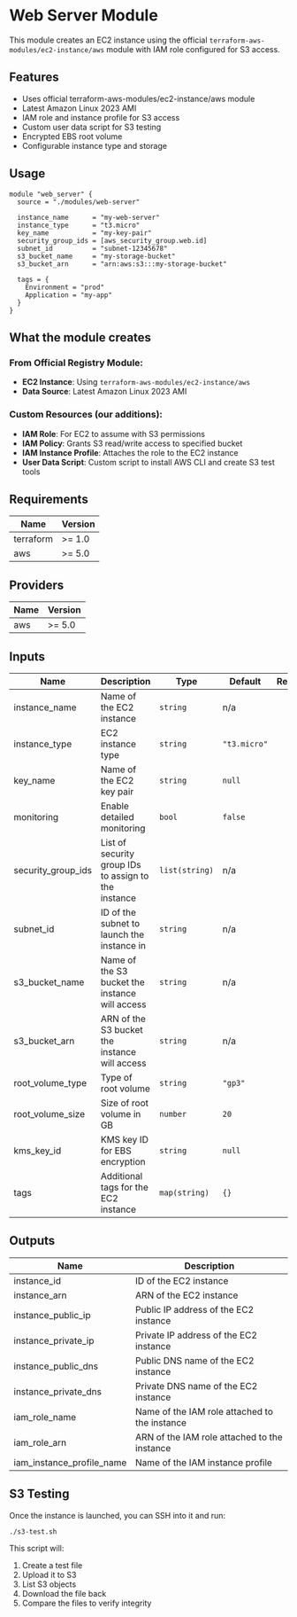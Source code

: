 # Web Server Module

This module creates an EC2 instance using the official `terraform-aws-modules/ec2-instance/aws` module with IAM role configured for S3 access.

## Features

- Uses official terraform-aws-modules/ec2-instance/aws module
- Latest Amazon Linux 2023 AMI
- IAM role and instance profile for S3 access
- Custom user data script for S3 testing
- Encrypted EBS root volume
- Configurable instance type and storage

## Usage

```hcl
module "web_server" {
  source = "./modules/web-server"
  
  instance_name      = "my-web-server"
  instance_type      = "t3.micro"
  key_name           = "my-key-pair"
  security_group_ids = [aws_security_group.web.id]
  subnet_id          = "subnet-12345678"
  s3_bucket_name     = "my-storage-bucket"
  s3_bucket_arn      = "arn:aws:s3:::my-storage-bucket"
  
  tags = {
    Environment = "prod"
    Application = "my-app"
  }
}
```

## What the module creates

### From Official Registry Module:
- **EC2 Instance**: Using `terraform-aws-modules/ec2-instance/aws`
- **Data Source**: Latest Amazon Linux 2023 AMI

### Custom Resources (our additions):
- **IAM Role**: For EC2 to assume with S3 permissions
- **IAM Policy**: Grants S3 read/write access to specified bucket
- **IAM Instance Profile**: Attaches the role to the EC2 instance
- **User Data Script**: Custom script to install AWS CLI and create S3 test tools

## Requirements

| Name | Version |
|------|---------|
| terraform | >= 1.0 |
| aws | >= 5.0 |

## Providers

| Name | Version |
|------|---------|
| aws | >= 5.0 |

## Inputs

| Name | Description | Type | Default | Required |
|------|-------------|------|---------|:--------:|
| instance_name | Name of the EC2 instance | `string` | n/a | yes |
| instance_type | EC2 instance type | `string` | `"t3.micro"` | no |
| key_name | Name of the EC2 key pair | `string` | `null` | no |
| monitoring | Enable detailed monitoring | `bool` | `false` | no |
| security_group_ids | List of security group IDs to assign to the instance | `list(string)` | n/a | yes |
| subnet_id | ID of the subnet to launch the instance in | `string` | n/a | yes |
| s3_bucket_name | Name of the S3 bucket the instance will access | `string` | n/a | yes |
| s3_bucket_arn | ARN of the S3 bucket the instance will access | `string` | n/a | yes |
| root_volume_type | Type of root volume | `string` | `"gp3"` | no |
| root_volume_size | Size of root volume in GB | `number` | `20` | no |
| kms_key_id | KMS key ID for EBS encryption | `string` | `null` | no |
| tags | Additional tags for the EC2 instance | `map(string)` | `{}` | no |

## Outputs

| Name | Description |
|------|-------------|
| instance_id | ID of the EC2 instance |
| instance_arn | ARN of the EC2 instance |
| instance_public_ip | Public IP address of the EC2 instance |
| instance_private_ip | Private IP address of the EC2 instance |
| instance_public_dns | Public DNS name of the EC2 instance |
| instance_private_dns | Private DNS name of the EC2 instance |
| iam_role_name | Name of the IAM role attached to the instance |
| iam_role_arn | ARN of the IAM role attached to the instance |
| iam_instance_profile_name | Name of the IAM instance profile |

## S3 Testing

Once the instance is launched, you can SSH into it and run:

```bash
./s3-test.sh
```

This script will:
1. Create a test file
2. Upload it to S3
3. List S3 objects
4. Download the file back
5. Compare the files to verify integrity